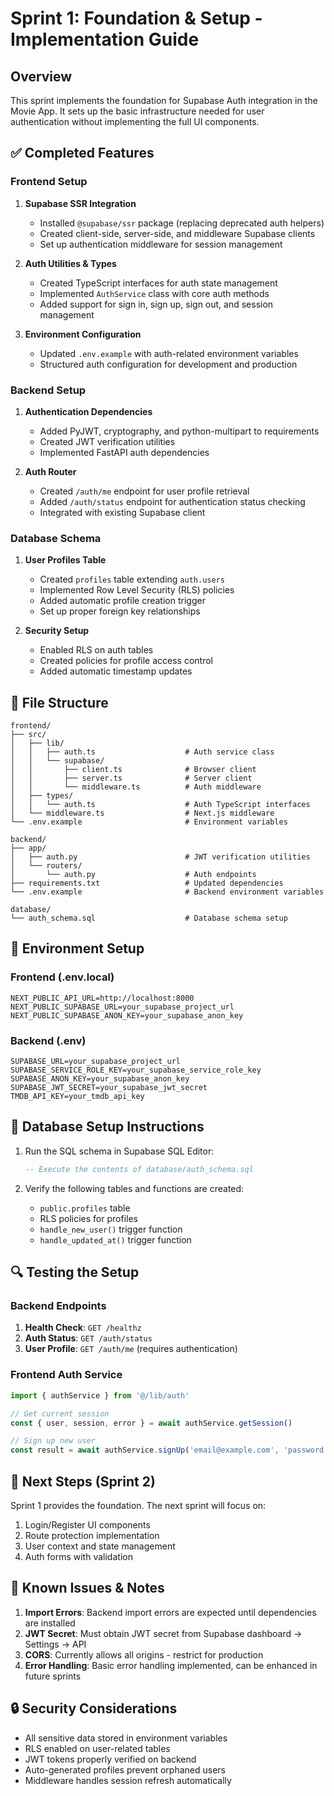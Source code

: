 # Sprint 1: Foundation & Setup - Implementation Guide

## Overview
This sprint implements the foundation for Supabase Auth integration in the Movie App. It sets up the basic infrastructure needed for user authentication without implementing the full UI components.

## ✅ Completed Features

### Frontend Setup
1. **Supabase SSR Integration**
   - Installed `@supabase/ssr` package (replacing deprecated auth helpers)
   - Created client-side, server-side, and middleware Supabase clients
   - Set up authentication middleware for session management

2. **Auth Utilities & Types**
   - Created TypeScript interfaces for auth state management
   - Implemented `AuthService` class with core auth methods
   - Added support for sign in, sign up, sign out, and session management

3. **Environment Configuration**
   - Updated `.env.example` with auth-related environment variables
   - Structured auth configuration for development and production

### Backend Setup
1. **Authentication Dependencies**
   - Added PyJWT, cryptography, and python-multipart to requirements
   - Created JWT verification utilities
   - Implemented FastAPI auth dependencies

2. **Auth Router**
   - Created `/auth/me` endpoint for user profile retrieval
   - Added `/auth/status` endpoint for authentication status checking
   - Integrated with existing Supabase client

### Database Schema
1. **User Profiles Table**
   - Created `profiles` table extending `auth.users`
   - Implemented Row Level Security (RLS) policies
   - Added automatic profile creation trigger
   - Set up proper foreign key relationships

2. **Security Setup**
   - Enabled RLS on auth tables
   - Created policies for profile access control
   - Added automatic timestamp updates

## 🔧 File Structure

```
frontend/
├── src/
│   ├── lib/
│   │   ├── auth.ts                    # Auth service class
│   │   └── supabase/
│   │       ├── client.ts              # Browser client
│   │       ├── server.ts              # Server client
│   │       └── middleware.ts          # Auth middleware
│   ├── types/
│   │   └── auth.ts                    # Auth TypeScript interfaces
│   └── middleware.ts                  # Next.js middleware
└── .env.example                       # Environment variables

backend/
├── app/
│   ├── auth.py                        # JWT verification utilities
│   └── routers/
│       └── auth.py                    # Auth endpoints
├── requirements.txt                   # Updated dependencies
└── .env.example                       # Backend environment variables

database/
└── auth_schema.sql                    # Database schema setup
```

## 🚀 Environment Setup

### Frontend (.env.local)
```env
NEXT_PUBLIC_API_URL=http://localhost:8000
NEXT_PUBLIC_SUPABASE_URL=your_supabase_project_url
NEXT_PUBLIC_SUPABASE_ANON_KEY=your_supabase_anon_key
```

### Backend (.env)
```env
SUPABASE_URL=your_supabase_project_url
SUPABASE_SERVICE_ROLE_KEY=your_supabase_service_role_key
SUPABASE_ANON_KEY=your_supabase_anon_key
SUPABASE_JWT_SECRET=your_supabase_jwt_secret
TMDB_API_KEY=your_tmdb_api_key
```

## 📝 Database Setup Instructions

1. Run the SQL schema in Supabase SQL Editor:
   ```sql
   -- Execute the contents of database/auth_schema.sql
   ```

2. Verify the following tables and functions are created:
   - `public.profiles` table
   - RLS policies for profiles
   - `handle_new_user()` trigger function
   - `handle_updated_at()` trigger function

## 🔍 Testing the Setup

### Backend Endpoints
1. **Health Check**: `GET /healthz`
2. **Auth Status**: `GET /auth/status`
3. **User Profile**: `GET /auth/me` (requires authentication)

### Frontend Auth Service
```typescript
import { authService } from '@/lib/auth'

// Get current session
const { user, session, error } = await authService.getSession()

// Sign up new user
const result = await authService.signUp('email@example.com', 'password')
```

## 🎯 Next Steps (Sprint 2)

Sprint 1 provides the foundation. The next sprint will focus on:
1. Login/Register UI components
2. Route protection implementation
3. User context and state management
4. Auth forms with validation

## 🐛 Known Issues & Notes

1. **Import Errors**: Backend import errors are expected until dependencies are installed
2. **JWT Secret**: Must obtain JWT secret from Supabase dashboard → Settings → API
3. **CORS**: Currently allows all origins - restrict for production
4. **Error Handling**: Basic error handling implemented, can be enhanced in future sprints

## 🔒 Security Considerations

- All sensitive data stored in environment variables
- RLS enabled on user-related tables
- JWT tokens properly verified on backend
- Auto-generated profiles prevent orphaned users
- Middleware handles session refresh automatically

